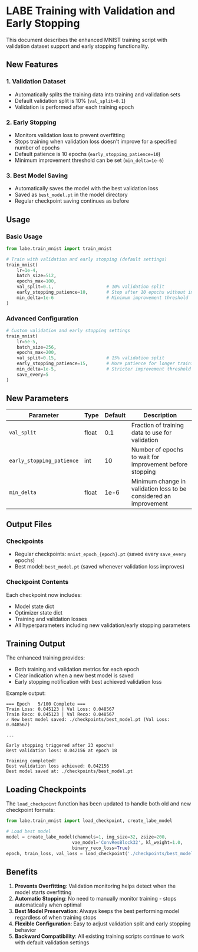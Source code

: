 # LABE Training with Validation and Early Stopping

This document describes the enhanced MNIST training script with validation dataset support and early stopping functionality.

## New Features

### 1. Validation Dataset
- Automatically splits the training data into training and validation sets
- Default validation split is 10% (`val_split=0.1`)
- Validation is performed after each training epoch

### 2. Early Stopping
- Monitors validation loss to prevent overfitting
- Stops training when validation loss doesn't improve for a specified number of epochs
- Default patience is 10 epochs (`early_stopping_patience=10`)
- Minimum improvement threshold can be set (`min_delta=1e-6`)

### 3. Best Model Saving
- Automatically saves the model with the best validation loss
- Saved as `best_model.pt` in the model directory
- Regular checkpoint saving continues as before

## Usage

### Basic Usage
```python
from labe.train_mnist import train_mnist

# Train with validation and early stopping (default settings)
train_mnist(
    lr=1e-4,
    batch_size=512,
    epochs_max=100,
    val_split=0.1,                    # 10% validation split
    early_stopping_patience=10,       # Stop after 10 epochs without improvement
    min_delta=1e-6                    # Minimum improvement threshold
)
```

### Advanced Configuration
```python
# Custom validation and early stopping settings
train_mnist(
    lr=5e-5,
    batch_size=256,
    epochs_max=200,
    val_split=0.15,                   # 15% validation split
    early_stopping_patience=15,       # More patience for longer training
    min_delta=1e-5,                   # Stricter improvement threshold
    save_every=5
)
```

## New Parameters

| Parameter | Type | Default | Description |
|-----------|------|---------|-------------|
| `val_split` | float | 0.1 | Fraction of training data to use for validation |
| `early_stopping_patience` | int | 10 | Number of epochs to wait for improvement before stopping |
| `min_delta` | float | 1e-6 | Minimum change in validation loss to be considered an improvement |

## Output Files

### Checkpoints
- Regular checkpoints: `mnist_epoch_{epoch}.pt` (saved every `save_every` epochs)
- Best model: `best_model.pt` (saved whenever validation loss improves)

### Checkpoint Contents
Each checkpoint now includes:
- Model state dict
- Optimizer state dict
- Training and validation losses
- All hyperparameters including new validation/early stopping parameters

## Training Output

The enhanced training provides:
- Both training and validation metrics for each epoch
- Clear indication when a new best model is saved
- Early stopping notification with best achieved validation loss

Example output:
```
=== Epoch   5/100 Complete ===
Train Loss: 0.045123 | Val Loss: 0.048567
Train Reco: 0.045123 | Val Reco: 0.048567
✓ New best model saved: ./checkpoints/best_model.pt (Val Loss: 0.048567)

...

Early stopping triggered after 23 epochs!
Best validation loss: 0.042156 at epoch 18

Training completed!
Best validation loss achieved: 0.042156
Best model saved at: ./checkpoints/best_model.pt
```

## Loading Checkpoints

The `load_checkpoint` function has been updated to handle both old and new checkpoint formats:

```python
from labe.train_mnist import load_checkpoint, create_labe_model

# Load best model
model = create_labe_model(channels=1, img_size=32, zsize=200, 
                         vae_model='ConvResBlock32', kl_weight=1.0, 
                         binary_reco_loss=True)
epoch, train_loss, val_loss = load_checkpoint('./checkpoints/best_model.pt', model)
```

## Benefits

1. **Prevents Overfitting**: Validation monitoring helps detect when the model starts overfitting
2. **Automatic Stopping**: No need to manually monitor training - stops automatically when optimal
3. **Best Model Preservation**: Always keeps the best performing model regardless of when training stops
4. **Flexible Configuration**: Easy to adjust validation split and early stopping behavior
5. **Backward Compatibility**: All existing training scripts continue to work with default validation settings
